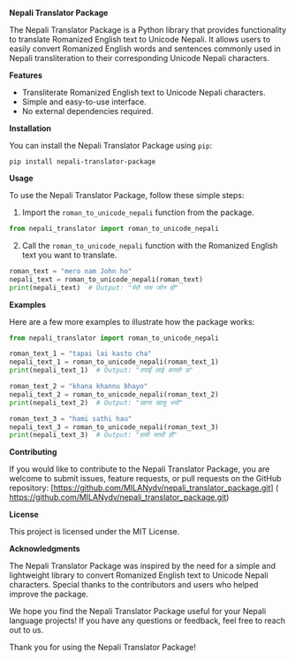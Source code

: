 **Nepali Translator Package**

The Nepali Translator Package is a Python library that provides functionality to translate Romanized English text to Unicode Nepali. It allows users to easily convert Romanized English words and sentences commonly used in Nepali transliteration to their corresponding Unicode Nepali characters.

**Features**

- Transliterate Romanized English text to Unicode Nepali characters.
- Simple and easy-to-use interface.
- No external dependencies required.

**Installation**

You can install the Nepali Translator Package using `pip`:

```
pip install nepali-translator-package
```

**Usage**

To use the Nepali Translator Package, follow these simple steps:

1. Import the `roman_to_unicode_nepali` function from the package.

```python
from nepali_translator import roman_to_unicode_nepali
```

2. Call the `roman_to_unicode_nepali` function with the Romanized English text you want to translate.

```python
roman_text = "mero nam John ho"
nepali_text = roman_to_unicode_nepali(roman_text)
print(nepali_text)  # Output: "मेरो नाम जोन हो"
```

**Examples**

Here are a few more examples to illustrate how the package works:

```python
from nepali_translator import roman_to_unicode_nepali

roman_text_1 = "tapai lai kasto cha"
nepali_text_1 = roman_to_unicode_nepali(roman_text_1)
print(nepali_text_1)  # Output: "तपाईं लाई कस्तो छ"

roman_text_2 = "khana khannu bhayo"
nepali_text_2 = roman_to_unicode_nepali(roman_text_2)
print(nepali_text_2)  # Output: "खाना खान्नु भयो"

roman_text_3 = "hami sathi hau"
nepali_text_3 = roman_to_unicode_nepali(roman_text_3)
print(nepali_text_3)  # Output: "हामी साथी हौ"
```

**Contributing**

If you would like to contribute to the Nepali Translator Package, you are welcome to submit issues, feature requests, or pull requests on the GitHub repository: [https://github.com/MILANydv/nepali_translator_package.git] ( https://github.com/MILANydv/nepali_translator_package.git)

**License**

This project is licensed under the MIT License.

**Acknowledgments**

The Nepali Translator Package was inspired by the need for a simple and lightweight library to convert Romanized English text to Unicode Nepali characters. Special thanks to the contributors and users who helped improve the package.

We hope you find the Nepali Translator Package useful for your Nepali language projects! If you have any questions or feedback, feel free to reach out to us.

Thank you for using the Nepali Translator Package!